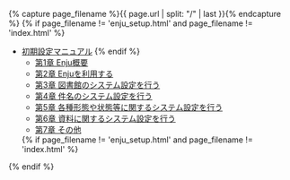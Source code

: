 {% capture page_filename %}{{ page.url | split: "/" | last }}{% endcapture %}
{% if page_filename != 'enju_setup.html' and page_filename != 'index.html' %}
<ul class="toc">
<li><a href="enju_setup.html">初期設定マニュアル</a>
{% endif %}
<ul>
<li><a {% if page_filename == 'enju_setup_1.html' %} class="active" {% endif %} href="enju_setup_1.html">第1章 Enju概要</a></li>
<li><a {% if page_filename == 'enju_setup_2.html' %} class="active" {% endif %} href="enju_setup_2.html">第2章 Enjuを利用する</a></li>
<li><a {% if page_filename == 'enju_setup_3.html' %} class="active" {% endif %} href="enju_setup_3.html">第3章 図書館のシステム設定を行う</a></li>
<li><a {% if page_filename == 'enju_setup_4.html' %} class="active" {% endif %} href="enju_setup_4.html">第4章 件名のシステム設定を行う</a></li>
<li><a {% if page_filename == 'enju_setup_5.html' %} class="active" {% endif %} href="enju_setup_5.html">第5章 各種形態や状態等に関するシステム設定を行う</a></li>
<li><a {% if page_filename == 'enju_setup_6.html' %} class="active" {% endif %} href="enju_setup_6.html">第6章 資料に関するシステム設定を行う</a></li>
<li><a {% if page_filename == 'enju_setup_7.html' %} class="active" {% endif %} href="enju_setup_7.html">第7章 その他</a></li>
</ul>
{% if page_filename != 'enju_setup.html' and page_filename != 'index.html' %}
</li>
</ul>
{% endif %}
